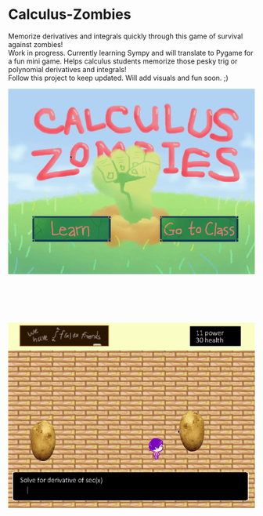 # Calculus-Zombies
Memorize derivatives and integrals quickly through this game of survival against zombies!
<br> Work in progress. Currently learning Sympy and will translate to Pygame for a fun mini game. Helps calculus students memorize those pesky
trig or polynomial derivatives and integrals!
<br> Follow this project to keep updated. Will add visuals and fun soon. ;)


![Progress 5-7-19](https://github.com/QueenChristina/Calculus-Zombies/blob/master/5-8-19/5-8-19%20Title.gif)

<br><br><br><br>

![Progress 5-4-19](https://github.com/QueenChristina/Calculus-Zombies/blob/master/5-8-19/5-8-10%20Fail.gif)
